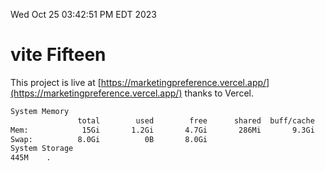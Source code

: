 Wed Oct 25 03:42:51 PM EDT 2023

# vite Fifteen


This project is live at [https://marketingpreference.vercel.app/](https://marketingpreference.vercel.app/) thanks to Vercel.

```bash
System Memory
               total        used        free      shared  buff/cache   available
Mem:            15Gi       1.2Gi       4.7Gi       286Mi       9.3Gi        13Gi
Swap:          8.0Gi          0B       8.0Gi
System Storage
445M	.
```
